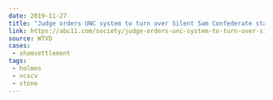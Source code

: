 ```yaml
---
date: 2019-11-27
title: "Judge orders UNC system to turn over Silent Sam Confederate statue"
link: https://abc11.com/society/judge-orders-unc-system-to-turn-over-silent-sam-statue/5722471/
source: WTVD
cases:
 - shamsettlement
tags:
 - holmes
 - ncscv
 - stone
---
```

